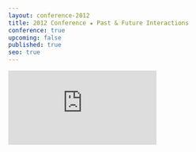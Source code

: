 ```yaml
---
layout: conference-2012
title: 2012 Conference ★ Past & Future Interactions
conference: true
upcoming: false
published: true
seo: true
---
```

<div class="embed-container">
	<iframe src="http://2012.uxbrighton.org.uk/" frameborder="0"></iframe>
</div>
